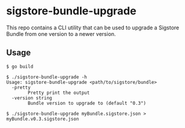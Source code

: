 # sigstore-bundle-upgrade

This repo contains a CLI utility that can be used to upgrade a Sigstore Bundle from one version to a newer version.

## Usage

```shell
$ go build

$ ./sigstore-bundle-upgrade -h
Usage: sigstore-bundle-upgrade <path/to/sigstore/bundle>
  -pretty
        Pretty print the output
  -version string
        Bundle version to upgrade to (default "0.3")

$ ./sigstore-bundle-upgrade myBundle.sigstore.json > myBundle.v0.3.sigstore.json
```
